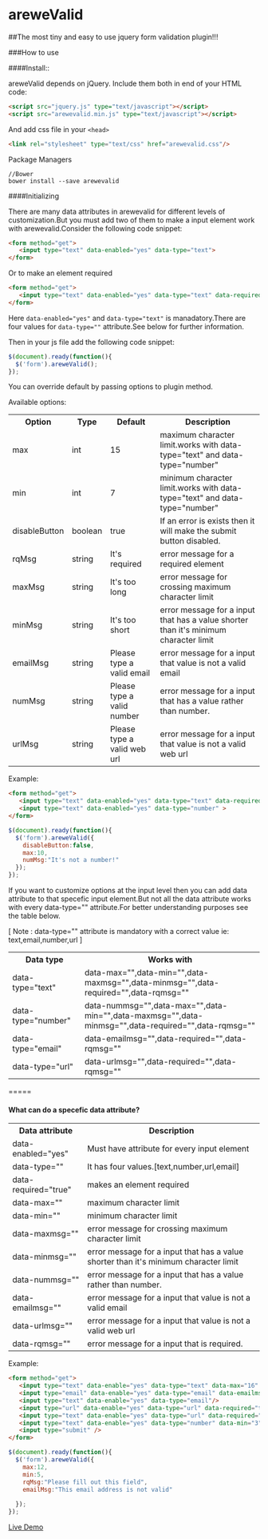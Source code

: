 # areweValid

##The most tiny and easy to use jquery form validation plugin!!!

###How to use

####Install::

areweValid depends on jQuery. Include them both in end of your HTML code:
```html
<script src="jquery.js" type="text/javascript"></script>
<script src="arewevalid.min.js" type="text/javascript"></script>
```
And add css file in your `<head>`

```html
<link rel="stylesheet" type="text/css" href="arewevalid.css"/>
```

Package Managers
```
//Bower
bower install --save arewevalid

```

####Initializing

There are many data attributes in arewevalid for different levels of customization.But you must add two of them to make a input element work with arewevalid.Consider the following code snippet:

```html
<form method="get">
   <input type="text" data-enabled="yes" data-type="text">
</form>
```
Or to make an element required

```html
<form method="get">
   <input type="text" data-enabled="yes" data-type="text" data-required="true">
</form>
```

Here `data-enabled="yes"` and `data-type="text"` is manadatory.There are four values for `data-type=""` attribute.See below for further information.

Then in your js file add the following code snippet:

```js
$(document).ready(function(){
  $('form').areweValid();
});
```

You can override default by passing options to plugin method.

Available options:

<table>
	<tr>
		<th>Option</th>
		<th>Type</th>
		<th>Default</th>
		<th>Description</th>
	</tr>
	<tr>
		<td>max</td>
		<td>int</td>
		<td>15</td>
		<td>maximum character limit.works with data-type="text" and data-type="number"</td>
	</tr>
	<tr>
		<td>min</td>
		<td>int</td>
		<td>7</td>
		<td>minimum character limit.works with data-type="text" and data-type="number"</td>
	</tr>
	<tr>
		<td>disableButton</td>
		<td>boolean</td>
		<td>true</td>
		<td>If an error is exists then it will make the submit button disabled.</td>
	</tr>
	<tr>
		<td>rqMsg</td>
		<td>string</td>
		<td>It's required</td>
		<td>error message for a required element</td>
	</tr>
	<tr>
		<td>maxMsg</td>
		<td>string</td>
		<td>It's too long</td>
		<td>error message for crossing maximum character limit </td>
	</tr>
	<tr>
		<td>minMsg</td>
		<td>string</td>
		<td>It's too short</td>
		<td>error message for a input that has a value shorter than it's minimum character limit </td>
	</tr>
	<tr>
		<td>emailMsg</td>
		<td>string</td>
		<td>Please type a valid email</td>
		<td>error message for a input that value is not a valid email</td>
	</tr>
	<tr>
		<td>numMsg</td>
		<td>string</td>
		<td>Please type a valid number</td>
		<td>error message for a input that has a value rather than number.</td>
	</tr>
	<tr>
		<td>urlMsg</td>
		<td>string</td>
		<td>Please type a valid web url</td>
		<td>error message for a input that value is not a valid web url</td>
	</tr>
</table>

Example:
```html
<form method="get">
   <input type="text" data-enabled="yes" data-type="text" data-required="true">
   <input type="text" data-enabled="yes" data-type="number" >
</form>
```
```js
$(document).ready(function(){
  $('form').areweValid({
  	disableButton:false,
  	max:10,
  	numMsg:"It's not a number!"
  });
});
```


If you want to customize options at the input level then you can add data attribute to that specefic input element.But not all the data attribute works with every data-type="" attribute.For better understanding purposes see the table below.

[ Note : data-type=""  attribute is mandatory with a correct value ie: text,email,number,url ]

<table>
	<tr>
		<th>Data type </th>
		<th>Works with</th>
	</tr>
	<tr>
		<td>data-type="text"</td>
		<td>
			data-max="",data-min="",data-maxmsg="",data-minmsg="",data-required="",data-rqmsg=""
		</td>
	</tr>
	<tr>
		<td>data-type="number"</td>
		<td>
			data-nummsg="",data-max="",data-min="",data-maxmsg="",data-minmsg="",data-required="",data-rqmsg=""
		</td>
	</tr>
	<tr>
		<td>data-type="email"</td>
		<td>
			data-emailmsg="",data-required="",data-rqmsg=""
		</td>
	</tr>
	<tr>
		<td>data-type="url"</td>
		<td>
			data-urlmsg="",data-required="",data-rqmsg=""
		</td>
	</tr>
</table>

=====

#### What can do a specefic data attribute?

<table>
	<tr>
		<th>Data attribute </th>
		<th>Description</th>
	</tr>
	<tr>
		<td>data-enabled="yes"</td>
		<td>
			Must have attribute for every input element
		</td>
	</tr>
	<tr>
		<td>data-type=""</td>
		<td>
			It has four values.[text,number,url,email]
		</td>
	</tr>
	<tr>
		<td>data-required="true"</td>
		<td>
			makes an element required 
		</td>
	</tr>
	<tr>
		<td>data-max=""</td>
		<td>
			maximum character limit
		</td>
	</tr>
	<tr>
		<td>data-min=""</td>
		<td>
			minimum character limit
		</td>
	</tr>
	<tr>
		<td>data-maxmsg=""</td>
		<td>
			error message for crossing maximum character limit
		</td>
	</tr>
	<tr>
		<td>data-minmsg=""</td>
		<td>
			error message for a input that has a value shorter than it's minimum character limit
		</td>
	</tr>
	<tr>
		<td>data-nummsg=""</td>
		<td>
			error message for a input that has a value rather than number.
		</td>
	</tr>
	<tr>
		<td>data-emailmsg=""</td>
		<td>
			error message for a input that value is not a valid email
		</td>
	</tr>
	<tr>
		<td>data-urlmsg=""</td>
		<td>
			error message for a input that value is not a valid web url
		</td>
	</tr>
	<tr>
		<td>data-rqmsg=""</td>
		<td>
			error message for a input that is required.
		</td>
	</tr>

</table>

Example:
```html
<form method="get">
   <input type="text" data-enable="yes" data-type="text" data-max="16" data-required="true">
   <input type="email" data-enable="yes" data-type="email" data-emailmsg="Invalid email address"/>
   <input type="text" data-enable="yes" data-type="email"/>
   <input type="url" data-enable="yes" data-type="url" data-required="true"/>
   <input type="text" data-enable="yes" data-type="url" data-required="true"/>
   <input type="text" data-enable="yes" data-type="number" data-min="3" data-minmsg="Please enter at least 3 characters"/>
   <input type="submit" />
</form>
```
```js
$(document).ready(function(){
  $('form').areweValid({
  	max:12,
  	min:5,
  	rqMsg:"Please fill out this field",
  	emailMsg:"This email address is not valid"
  	
  });
});
```
[Live Demo](http://codepen.io/sakib11/pen/yYGpYJ)
